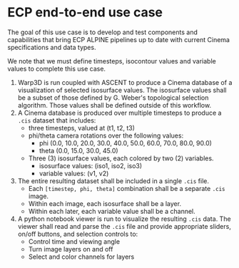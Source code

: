 # ECP end-to-end use case

The goal of this use case is to develop and test components and capabilities that bring ECP ALPINE pipelines up to date with current Cinema specifications and data types.

We note that we must define timesteps, isocontour values and variable values to complete this use case.

1. Warp3D is run coupled with ASCENT to produce a Cinema database of a visualization of selected isosurface values. The isosurface values shall be a subset of those defined by G. Weber's topological selection algorithm. Those values shall be defined outside of this workflow.
1. A Cinema database is produced over multiple timesteps to produce a `.cis` dataset that includes:
    - three timesteps, valued at (t1, t2, t3)
    - phi/theta camera rotations over the following values:
        - phi (0.0, 10.0, 20.0, 30.0, 40.0, 50.0, 60.0, 70.0, 80.0, 90.0)
        - theta (0.0, 15.0, 30.0, 45.0)
    - Three (3) isosurface values, each colored by two (2) variables.
        - isosurface values: (iso1, iso2, iso3) 
        - variable values: (v1, v2)
1. The entire resulting dataset shall be included in a single `.cis` file.
    - Each `[timestep, phi, theta]` combination shall be a separate `.cis` image.
    - Within each image, each isosurface shall be a layer.
    - Within each later, each variable value shall be a channel.
1. A python notebook viewer is run to visualize the resulting `.cis` data. The viewer shall read and parse the `.cis` file and provide appropriate sliders, on/off buttons, and selection controls to: 
    - Control time and viewing angle
    - Turn image layers on and off
    - Select and color channels for layers
